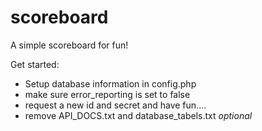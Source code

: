 # scoreboard
A simple scoreboard for fun!


Get started:
* Setup database information in config.php
* make sure error_reporting is set to false
* request a new id and secret and have fun....
* remove API_DOCS.txt and database_tabels.txt *optional*
